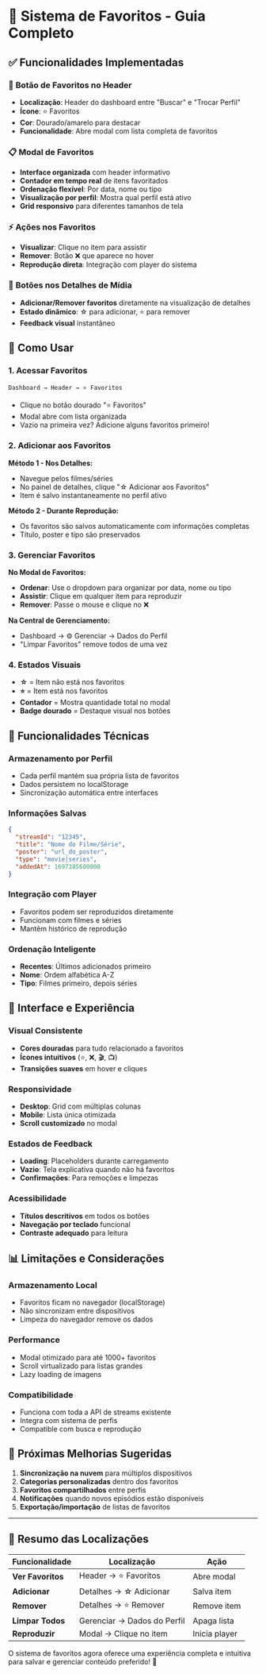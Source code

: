 # 🌟 Sistema de Favoritos - Guia Completo

## ✅ Funcionalidades Implementadas

### 🎯 **Botão de Favoritos no Header**
- **Localização**: Header do dashboard entre "Buscar" e "Trocar Perfil"
- **Ícone**: ⭐ Favoritos
- **Cor**: Dourado/amarelo para destacar
- **Funcionalidade**: Abre modal com lista completa de favoritos

### 📋 **Modal de Favoritos**
- **Interface organizada** com header informativo
- **Contador em tempo real** de itens favoritados
- **Ordenação flexível**: Por data, nome ou tipo
- **Visualização por perfil**: Mostra qual perfil está ativo
- **Grid responsivo** para diferentes tamanhos de tela

### ⚡ **Ações nos Favoritos**
- **Visualizar**: Clique no item para assistir
- **Remover**: Botão ❌ que aparece no hover
- **Reprodução direta**: Integração com player do sistema

### 💫 **Botões nos Detalhes de Mídia**
- **Adicionar/Remover favoritos** diretamente na visualização de detalhes
- **Estado dinâmico**: ☆ para adicionar, ⭐ para remover
- **Feedback visual** instantâneo

## 🎨 Como Usar

### 1. **Acessar Favoritos**
```
Dashboard → Header → ⭐ Favoritos
```
- Clique no botão dourado "⭐ Favoritos"
- Modal abre com lista organizada
- Vazio na primeira vez? Adicione alguns favoritos primeiro!

### 2. **Adicionar aos Favoritos**
**Método 1 - Nos Detalhes:**
- Navegue pelos filmes/séries
- No painel de detalhes, clique "☆ Adicionar aos Favoritos"
- Item é salvo instantaneamente no perfil ativo

**Método 2 - Durante Reprodução:**
- Os favoritos são salvos automaticamente com informações completas
- Título, poster e tipo são preservados

### 3. **Gerenciar Favoritos**
**No Modal de Favoritos:**
- **Ordenar**: Use o dropdown para organizar por data, nome ou tipo
- **Assistir**: Clique em qualquer item para reproduzir
- **Remover**: Passe o mouse e clique no ❌

**Na Central de Gerenciamento:**
- Dashboard → ⚙️ Gerenciar → Dados do Perfil
- "Limpar Favoritos" remove todos de uma vez

### 4. **Estados Visuais**
- **☆** = Item não está nos favoritos
- **⭐** = Item está nos favoritos
- **Contador** = Mostra quantidade total no modal
- **Badge dourado** = Destaque visual nos botões

## 🔧 Funcionalidades Técnicas

### **Armazenamento por Perfil**
- Cada perfil mantém sua própria lista de favoritos
- Dados persistem no localStorage
- Sincronização automática entre interfaces

### **Informações Salvas**
```json
{
  "streamId": "12345",
  "title": "Nome do Filme/Série",
  "poster": "url_do_poster",
  "type": "movie|series",
  "addedAt": 1697385600000
}
```

### **Integração com Player**
- Favoritos podem ser reproduzidos diretamente
- Funcionam com filmes e séries
- Mantêm histórico de reprodução

### **Ordenação Inteligente**
- **Recentes**: Últimos adicionados primeiro
- **Nome**: Ordem alfabética A-Z
- **Tipo**: Filmes primeiro, depois séries

## 🎪 Interface e Experiência

### **Visual Consistente**
- **Cores douradas** para tudo relacionado a favoritos
- **Ícones intuitivos** (⭐, ❌, 🎬, 📺)
- **Transições suaves** em hover e cliques

### **Responsividade**
- **Desktop**: Grid com múltiplas colunas
- **Mobile**: Lista única otimizada
- **Scroll customizado** no modal

### **Estados de Feedback**
- **Loading**: Placeholders durante carregamento
- **Vazio**: Tela explicativa quando não há favoritos
- **Confirmações**: Para remoções e limpezas

### **Acessibilidade**
- **Títulos descritivos** em todos os botões
- **Navegação por teclado** funcional
- **Contraste adequado** para leitura

## 📊 Limitações e Considerações

### **Armazenamento Local**
- Favoritos ficam no navegador (localStorage)
- Não sincronizam entre dispositivos
- Limpeza do navegador remove os dados

### **Performance**
- Modal otimizado para até 1000+ favoritos
- Scroll virtualizado para listas grandes
- Lazy loading de imagens

### **Compatibilidade**
- Funciona com toda a API de streams existente
- Integra com sistema de perfis
- Compatible com busca e reprodução

## 🚀 Próximas Melhorias Sugeridas

1. **Sincronização na nuvem** para múltiplos dispositivos
2. **Categorias personalizadas** dentro dos favoritos
3. **Favoritos compartilhados** entre perfis
4. **Notificações** quando novos episódios estão disponíveis
5. **Exportação/importação** de listas de favoritos

---

## 🎯 Resumo das Localizações

| Funcionalidade | Localização | Ação |
|---|---|---|
| **Ver Favoritos** | Header → ⭐ Favoritos | Abre modal |
| **Adicionar** | Detalhes → ☆ Adicionar | Salva item |
| **Remover** | Detalhes → ⭐ Remover | Remove item |
| **Limpar Todos** | Gerenciar → Dados do Perfil | Apaga lista |
| **Reproduzir** | Modal → Clique no item | Inicia player |

O sistema de favoritos agora oferece uma experiência completa e intuitiva para salvar e gerenciar conteúdo preferido! 🌟